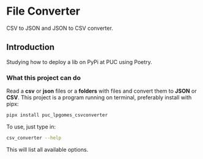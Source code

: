 # File Converter

CSV to JSON and JSON to CSV converter.

## Introduction

Studying how to deploy a lib on PyPi at PUC using Poetry.

### What this project can do

Read a **csv** or **json** files or a **folders** with files and convert them to **JSON** or **CSV**.
This project is a program running on terminal, preferably install with pipx:


```bash
pipx install puc_lpgomes_csvconverter
```

To use, just type in:

```bash
csv_converter --help
```

This will list all available options.
